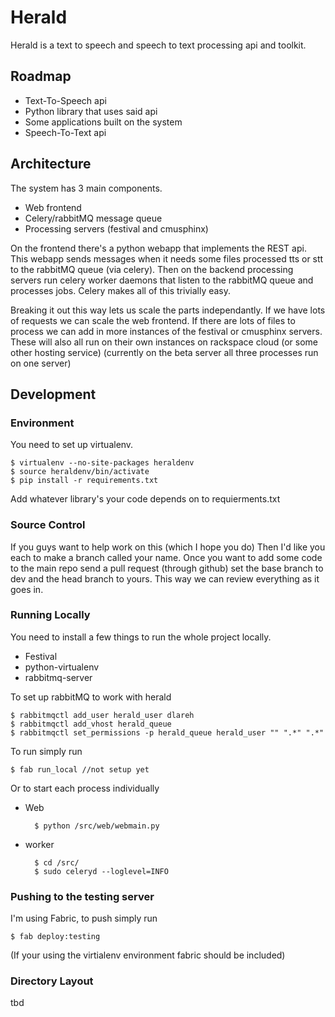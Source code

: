 Herald
======
Herald is a text to speech and speech to text processing api and
toolkit.

Roadmap
-------

* Text-To-Speech api
* Python library that uses said api
* Some applications built on the system
* Speech-To-Text api

Architecture
------------

The system has 3 main components.

* Web frontend
* Celery/rabbitMQ message queue
* Processing servers (festival and cmusphinx)

On the frontend there's a python webapp that implements the REST
api. This webapp sends messages when it needs some files processed tts
or stt to the rabbitMQ queue (via celery). Then on the backend
processing servers run celery worker daemons that listen to the
rabbitMQ queue and processes jobs. Celery makes all of this trivially easy.

Breaking it out this way lets us scale the parts independantly. If we
have lots of requests we can scale the web frontend. If there are lots
of files to process we can add in more instances of the festival or
cmusphinx servers. These will also all run on their own instances on
rackspace cloud (or some other hosting service) (currently on the beta
server all three processes run on one server)


Development
-----------
### Environment
You need to set up virtualenv.

    $ virtualenv --no-site-packages heraldenv
    $ source heraldenv/bin/activate
    $ pip install -r requirements.txt

Add whatever library's your code depends on to requierments.txt

### Source Control

If you guys want to help work on this (which I hope you do) Then I'd
like you each to make a branch called your name. Once you want to add
some code to the main repo send a pull request (through github) set
the base branch to dev and the head branch to yours. This way we can
review everything as it goes in.

### Running Locally

You need to install a few things to run the whole project locally.

* Festival
* python-virtualenv
* rabbitmq-server

To set up rabbitMQ to work with herald

    $ rabbitmqctl add_user herald_user dlareh
    $ rabbitmqctl add_vhost herald_queue
    $ rabbitmqctl set_permissions -p herald_queue herald_user "" ".*" ".*"

To run simply run

    $ fab run_local //not setup yet

Or to start each process individually

* Web

        $ python /src/web/webmain.py

* worker

        $ cd /src/
        $ sudo celeryd --loglevel=INFO

### Pushing to the testing server

I'm using Fabric, to push simply run

    $ fab deploy:testing

(If your using the virtialenv environment fabric should be included)

### Directory Layout

tbd
